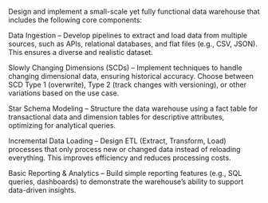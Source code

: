 Design and implement a small-scale yet fully functional data warehouse that includes the following core components:

Data Ingestion – Develop pipelines to extract and load data from multiple sources, such as APIs, relational databases, and flat files (e.g., CSV, JSON). This ensures a diverse and realistic dataset.

Slowly Changing Dimensions (SCDs) – Implement techniques to handle changing dimensional data, ensuring historical accuracy. Choose between SCD Type 1 (overwrite), Type 2 (track changes with versioning), or other variations based on the use case.

Star Schema Modeling – Structure the data warehouse using a fact table for transactional data and dimension tables for descriptive attributes, optimizing for analytical queries.

Incremental Data Loading – Design ETL (Extract, Transform, Load) processes that only process new or changed data instead of reloading everything. This improves efficiency and reduces processing costs.

Basic Reporting & Analytics – Build simple reporting features (e.g., SQL queries, dashboards) to demonstrate the warehouse’s ability to support data-driven insights.